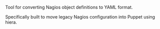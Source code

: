 Tool for converting Nagios object definitions to YAML format.

Specifically built to move legacy Nagios configuration into Puppet using hiera.
